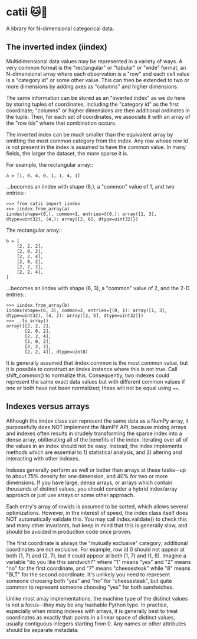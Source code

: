 # catii :cat::eyes:

A library for N-dimensional categorical data.

## The inverted index (iindex)

Multidimensional data values may be represented in a variety of ways.
A very common format is the "rectangular" or "tabular" or "wide" format,
an N-dimensional array where each observation is a "row" and each cell
value is a "category id" or some other value. This can then be extended
to two or more dimensions by adding axes as "columns" and higher dimensions.

The same information can be stored as an "inverted index" as we do here
by storing tuples of coordinates, including the "category id" as the
first coordinate; "columns" or higher dimensions are then additional
ordinates in the tuple. Then, for each set of coordinates, we associate
it with an array of the "row ids" where that combination occurs.

The inverted index can be much smaller than the equivalent array
by omitting the most common category from the index. Any row whose
row id is not present in the index is assumed to have the common
value. In many fields, the larger the dataset, the more sparse it is.

For example, the rectangular array::

```#python
a = [1, 0, 4, 0, 1, 1, 4, 1]
```

...becomes an iindex with shape (8,), a "common" value of 1, and two entries::


```#python
>>> from catii import iindex
>>> iindex.from_array(a)
iindex(shape=(8,), common=1, entries={(0,): array([1, 3], dtype=uint32), (4,): array([2, 6], dtype=uint32)})
```

The rectangular array::
```#python
b = [
    [2, 2, 2],
    [2, 0, 2],
    [2, 2, 4],
    [2, 0, 2],
    [2, 2, 2],
    [2, 2, 4],
]
```

...becomes an iindex with shape (6, 3), a "common" value of 2, and the 2-D entries::


```#python
>>> iindex.from_array(b)
iindex(shape=(6, 3), common=2, entries={(0, 1): array([1, 3], dtype=uint32), (4, 2): array([2, 5], dtype=uint32)})
>>> _.to_array()
array([[2, 2, 2],
       [2, 0, 2],
       [2, 2, 4],
       [2, 0, 2],
       [2, 2, 2],
       [2, 2, 4]], dtype=uint8)
```

It is generally assumed that iindex.common is the most common value, but it
is possible to construct an iindex instance where this is not true.
Call shift_common() to normalize this. Consequently, two indexes
could represent the same exact data values but with different common values
if one or both have not been normalized; these will not be equal using `==`.

## Indexes versus arrays

Although the iindex class can represent the same data as a NumPy array,
it purposefully does NOT implement the NumPY API, because mixing arrays and
indexes often results in crudely transforming the sparse index into a dense
array, obliterating all of the benefits of the index. Iterating over all of
the values in an index should not be easy. Instead, the index implements
methods which are essential to 1) statistical analysis, and 2) altering
and interacting with other indexes.

Indexes generally perform as well or better than arrays at these tasks--up to
about 75% density for one dimension, and 40% for two or more dimensions.
If you have large, dense arrays, or arrays which contain thousands of
distinct values, you should consider a hybrid index/array approach or
just use arrays or some other approach.

Each entry's array of rowids is assumed to be sorted, which allows several
optimizations. However, in the interest of speed, the index class itself
does NOT automatically validate this. You may call index.validate() to check
this and many other invariants, but keep in mind that this is generally
slow, and should be avoided in production code once proven.

The first coordinate is always the "mutually exclusive" category; additional
coordinates are not exclusive. For example, row id 0 should not appear
at both (1, 7) and (2, 7), but it could appear at both (1, 7) and (1, 8).
Imagine a variable "do you like this sandwich?" where "1" means "yes"
and "2" means "no" for the first coordinate, and "7" means "cheesesteak"
while "8" means "BLT" for the second coordinate. It's unlikely you need
to represent someone choosing both "yes" and "no" for "cheesesteak",
but quite common to represent someone choosing "yes" for both sandwiches.

Unlike most array implementations, the machine type of the distinct values is
not a focus--they may be any hashable Python type. In practice, especially
when mixing indexes with arrays, it is generally best to treat coordinates
as exactly that: points in a linear space of distinct values, usually
contiguous integers starting from 0. Any names or other attributes
should be separate metadata.

